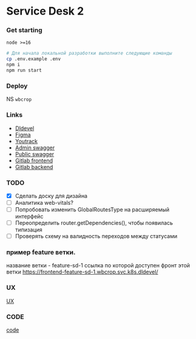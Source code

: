 # Service Desk 2

### Get starting

`node >=16`

```bash
# Для начала локальной разработки выполните следующие команды
cp .env.example .env
npm i
npm run start
```

### Deploy

NS `wbcrop`

### Links

- [Dldevel](https://wbcrop-ingress-controller.wbcrop.svc.k8s.dldevel)
- [Figma](https://www.figma.com/file/SpCB7MHi1GTAxPN5MFQRsw/Service-Desk-2.0?type=design&mode=design&t=e35TNbcJhtcFCTaf-0)
- [Youtrack](https://youtrack.wildberries.ru/agiles/83-1604/current)
- [Admin swagger](https://gitlab.wildberries.ru/infrastructure/wbcrop/admin/-/blob/dev/docs/swagger/swagger.yaml)
- [Public swagger](https://gitlab.wildberries.ru/infrastructure/wbcrop/backend/-/blob/dev/docs/swagger/swagger.yaml)
- [Gitlab frontend](https://gitlab.wildberries.ru/infrastructure/wbcrop/frontend/-/tree/dev)
- [Gitlab backend](https://gitlab.wildberries.ru/infrastructure/wbcrop/backend/-/tree/dev)

### TODO

- [x] Сделать доску для дизайна
- [ ] Аналитика web-vitals?
- [ ] Попробовать изменить GlobalRoutesType на расширяемый интерфейс
- [ ] Переопределить router.getDependencies(), чтобы появилась типизация
- [ ] Проверять схему на валидность переходов между статусами

### пример feature ветки.

название ветки - feature-sd-1
ссылка по которой доступен фронт этой ветки https://frontend-feature-sd-1.wbcrop.svc.k8s.dldevel/

### UX

[UX](./UX.md)

### CODE

[code](./code.md)
